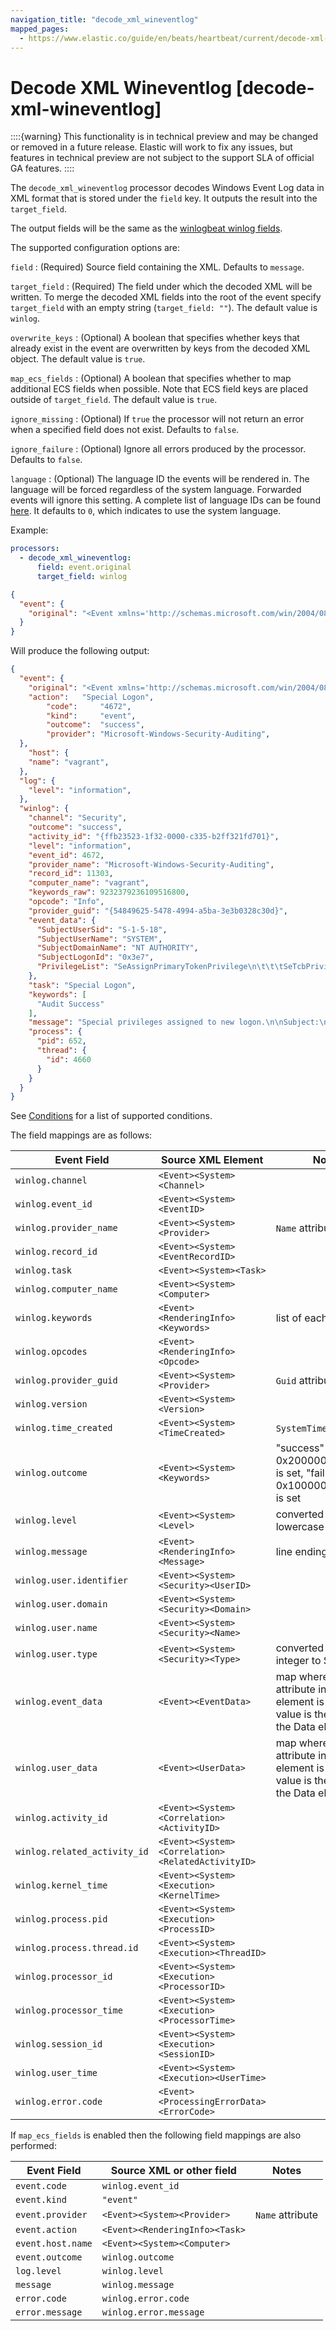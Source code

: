 ```yaml
---
navigation_title: "decode_xml_wineventlog"
mapped_pages:
  - https://www.elastic.co/guide/en/beats/heartbeat/current/decode-xml-wineventlog.html
---
```


# Decode XML Wineventlog [decode-xml-wineventlog]


::::{warning}
This functionality is in technical preview and may be changed or removed in a future release. Elastic will work to fix any issues, but features in technical preview are not subject to the support SLA of official GA features.
::::


The `decode_xml_wineventlog` processor decodes Windows Event Log data in XML format that is stored under the `field` key. It outputs the result into the `target_field`.

The output fields will be the same as the [winlogbeat winlog fields](/reference/winlogbeat/exported-fields-winlog.md#_winlog).

The supported configuration options are:

`field`
:   (Required) Source field containing the XML. Defaults to `message`.

`target_field`
:   (Required) The field under which the decoded XML will be written. To merge the decoded XML fields into the root of the event specify `target_field` with an empty string (`target_field: ""`). The default value is `winlog`.

`overwrite_keys`
:   (Optional) A boolean that specifies whether keys that already exist in the event are overwritten by keys from the decoded XML object. The default value is `true`.

`map_ecs_fields`
:   (Optional) A boolean that specifies whether to map additional ECS fields when possible. Note that ECS field keys are placed outside of `target_field`. The default value is `true`.

`ignore_missing`
:   (Optional) If `true` the processor will not return an error when a specified field does not exist. Defaults to `false`.

`ignore_failure`
:   (Optional) Ignore all errors produced by the processor. Defaults to `false`.

`language`
:   (Optional) The language ID the events will be rendered in. The language will be forced regardless of the system language. Forwarded events will ignore this setting. A complete list of language IDs can be found [here](https://docs.microsoft.com/en-us/openspecs/windows_protocols/ms-lcid/a9eac961-e77d-41a6-90a5-ce1a8b0cdb9c). It defaults to `0`, which indicates to use the system language.

Example:

```yaml
processors:
  - decode_xml_wineventlog:
      field: event.original
      target_field: winlog
```

```json
{
  "event": {
    "original": "<Event xmlns='http://schemas.microsoft.com/win/2004/08/events/event'><System><Provider Name='Microsoft-Windows-Security-Auditing' Guid='{54849625-5478-4994-a5ba-3e3b0328c30d}'/><EventID>4672</EventID><Version>0</Version><Level>0</Level><Task>12548</Task><Opcode>0</Opcode><Keywords>0x8020000000000000</Keywords><TimeCreated SystemTime='2021-03-23T09:56:13.137310000Z'/><EventRecordID>11303</EventRecordID><Correlation ActivityID='{ffb23523-1f32-0000-c335-b2ff321fd701}'/><Execution ProcessID='652' ThreadID='4660'/><Channel>Security</Channel><Computer>vagrant</Computer><Security/></System><EventData><Data Name='SubjectUserSid'>S-1-5-18</Data><Data Name='SubjectUserName'>SYSTEM</Data><Data Name='SubjectDomainName'>NT AUTHORITY</Data><Data Name='SubjectLogonId'>0x3e7</Data><Data Name='PrivilegeList'>SeAssignPrimaryTokenPrivilege\n\t\t\tSeTcbPrivilege\n\t\t\tSeSecurityPrivilege\n\t\t\tSeTakeOwnershipPrivilege\n\t\t\tSeLoadDriverPrivilege\n\t\t\tSeBackupPrivilege\n\t\t\tSeRestorePrivilege\n\t\t\tSeDebugPrivilege\n\t\t\tSeAuditPrivilege\n\t\t\tSeSystemEnvironmentPrivilege\n\t\t\tSeImpersonatePrivilege\n\t\t\tSeDelegateSessionUserImpersonatePrivilege</Data></EventData><RenderingInfo Culture='en-US'><Message>Special privileges assigned to new logon.\n\nSubject:\n\tSecurity ID:\t\tS-1-5-18\n\tAccount Name:\t\tSYSTEM\n\tAccount Domain:\t\tNT AUTHORITY\n\tLogon ID:\t\t0x3E7\n\nPrivileges:\t\tSeAssignPrimaryTokenPrivilege\n\t\t\tSeTcbPrivilege\n\t\t\tSeSecurityPrivilege\n\t\t\tSeTakeOwnershipPrivilege\n\t\t\tSeLoadDriverPrivilege\n\t\t\tSeBackupPrivilege\n\t\t\tSeRestorePrivilege\n\t\t\tSeDebugPrivilege\n\t\t\tSeAuditPrivilege\n\t\t\tSeSystemEnvironmentPrivilege\n\t\t\tSeImpersonatePrivilege\n\t\t\tSeDelegateSessionUserImpersonatePrivilege</Message><Level>Information</Level><Task>Special Logon</Task><Opcode>Info</Opcode><Channel>Security</Channel><Provider>Microsoft Windows security auditing.</Provider><Keywords><Keyword>Audit Success</Keyword></Keywords></RenderingInfo></Event>"
  }
}
```

Will produce the following output:

```json
{
  "event": {
    "original": "<Event xmlns='http://schemas.microsoft.com/win/2004/08/events/event'><System><Provider Name='Microsoft-Windows-Security-Auditing' Guid='{54849625-5478-4994-a5ba-3e3b0328c30d}'/><EventID>4672</EventID><Version>0</Version><Level>0</Level><Task>12548</Task><Opcode>0</Opcode><Keywords>0x8020000000000000</Keywords><TimeCreated SystemTime='2021-03-23T09:56:13.137310000Z'/><EventRecordID>11303</EventRecordID><Correlation ActivityID='{ffb23523-1f32-0000-c335-b2ff321fd701}'/><Execution ProcessID='652' ThreadID='4660'/><Channel>Security</Channel><Computer>vagrant</Computer><Security/></System><EventData><Data Name='SubjectUserSid'>S-1-5-18</Data><Data Name='SubjectUserName'>SYSTEM</Data><Data Name='SubjectDomainName'>NT AUTHORITY</Data><Data Name='SubjectLogonId'>0x3e7</Data><Data Name='PrivilegeList'>SeAssignPrimaryTokenPrivilege\n\t\t\tSeTcbPrivilege\n\t\t\tSeSecurityPrivilege\n\t\t\tSeTakeOwnershipPrivilege\n\t\t\tSeLoadDriverPrivilege\n\t\t\tSeBackupPrivilege\n\t\t\tSeRestorePrivilege\n\t\t\tSeDebugPrivilege\n\t\t\tSeAuditPrivilege\n\t\t\tSeSystemEnvironmentPrivilege\n\t\t\tSeImpersonatePrivilege\n\t\t\tSeDelegateSessionUserImpersonatePrivilege</Data></EventData><RenderingInfo Culture='en-US'><Message>Special privileges assigned to new logon.\n\nSubject:\n\tSecurity ID:\t\tS-1-5-18\n\tAccount Name:\t\tSYSTEM\n\tAccount Domain:\t\tNT AUTHORITY\n\tLogon ID:\t\t0x3E7\n\nPrivileges:\t\tSeAssignPrimaryTokenPrivilege\n\t\t\tSeTcbPrivilege\n\t\t\tSeSecurityPrivilege\n\t\t\tSeTakeOwnershipPrivilege\n\t\t\tSeLoadDriverPrivilege\n\t\t\tSeBackupPrivilege\n\t\t\tSeRestorePrivilege\n\t\t\tSeDebugPrivilege\n\t\t\tSeAuditPrivilege\n\t\t\tSeSystemEnvironmentPrivilege\n\t\t\tSeImpersonatePrivilege\n\t\t\tSeDelegateSessionUserImpersonatePrivilege</Message><Level>Information</Level><Task>Special Logon</Task><Opcode>Info</Opcode><Channel>Security</Channel><Provider>Microsoft Windows security auditing.</Provider><Keywords><Keyword>Audit Success</Keyword></Keywords></RenderingInfo></Event>",
    "action":   "Special Logon",
		"code":     "4672",
		"kind":     "event",
		"outcome":  "success",
		"provider": "Microsoft-Windows-Security-Auditing",
  },
	"host": {
    "name": "vagrant",
  },
  "log": {
    "level": "information",
  },
  "winlog": {
    "channel": "Security",
    "outcome": "success",
    "activity_id": "{ffb23523-1f32-0000-c335-b2ff321fd701}",
    "level": "information",
    "event_id": 4672,
    "provider_name": "Microsoft-Windows-Security-Auditing",
    "record_id": 11303,
    "computer_name": "vagrant",
    "keywords_raw": 9232379236109516800,
    "opcode": "Info",
    "provider_guid": "{54849625-5478-4994-a5ba-3e3b0328c30d}",
    "event_data": {
      "SubjectUserSid": "S-1-5-18",
      "SubjectUserName": "SYSTEM",
      "SubjectDomainName": "NT AUTHORITY",
      "SubjectLogonId": "0x3e7",
      "PrivilegeList": "SeAssignPrimaryTokenPrivilege\n\t\t\tSeTcbPrivilege\n\t\t\tSeSecurityPrivilege\n\t\t\tSeTakeOwnershipPrivilege\n\t\t\tSeLoadDriverPrivilege\n\t\t\tSeBackupPrivilege\n\t\t\tSeRestorePrivilege\n\t\t\tSeDebugPrivilege\n\t\t\tSeAuditPrivilege\n\t\t\tSeSystemEnvironmentPrivilege\n\t\t\tSeImpersonatePrivilege\n\t\t\tSeDelegateSessionUserImpersonatePrivilege"
    },
    "task": "Special Logon",
    "keywords": [
      "Audit Success"
    ],
    "message": "Special privileges assigned to new logon.\n\nSubject:\n\tSecurity ID:\t\tS-1-5-18\n\tAccount Name:\t\tSYSTEM\n\tAccount Domain:\t\tNT AUTHORITY\n\tLogon ID:\t\t0x3E7\n\nPrivileges:\t\tSeAssignPrimaryTokenPrivilege\n\t\t\tSeTcbPrivilege\n\t\t\tSeSecurityPrivilege\n\t\t\tSeTakeOwnershipPrivilege\n\t\t\tSeLoadDriverPrivilege\n\t\t\tSeBackupPrivilege\n\t\t\tSeRestorePrivilege\n\t\t\tSeDebugPrivilege\n\t\t\tSeAuditPrivilege\n\t\t\tSeSystemEnvironmentPrivilege\n\t\t\tSeImpersonatePrivilege\n\t\t\tSeDelegateSessionUserImpersonatePrivilege",
    "process": {
      "pid": 652,
      "thread": {
        "id": 4660
      }
    }
  }
}
```

See [Conditions](/reference/heartbeat/defining-processors.md#conditions) for a list of supported conditions.

The field mappings are as follows:

| Event Field | Source XML Element | Notes |
| --- | --- | --- |
| `winlog.channel` | `<Event><System><Channel>` |  |
| `winlog.event_id` | `<Event><System><EventID>` |  |
| `winlog.provider_name` | `<Event><System><Provider>` | `Name` attribute |
| `winlog.record_id` | `<Event><System><EventRecordID>` |  |
| `winlog.task` | `<Event><System><Task>` |  |
| `winlog.computer_name` | `<Event><System><Computer>` |  |
| `winlog.keywords` | `<Event><RenderingInfo><Keywords>` | list of each `Keyword` |
| `winlog.opcodes` | `<Event><RenderingInfo><Opcode>` |  |
| `winlog.provider_guid` | `<Event><System><Provider>` | `Guid` attribute |
| `winlog.version` | `<Event><System><Version>` |  |
| `winlog.time_created` | `<Event><System><TimeCreated>` | `SystemTime` attribute |
| `winlog.outcome` | `<Event><System><Keywords>` | "success" if bit 0x20000000000000 is set, "failure" if 0x10000000000000 is set |
| `winlog.level` | `<Event><System><Level>` | converted to lowercase |
| `winlog.message` | `<Event><RenderingInfo><Message>` | line endings removed |
| `winlog.user.identifier` | `<Event><System><Security><UserID>` |  |
| `winlog.user.domain` | `<Event><System><Security><Domain>` |  |
| `winlog.user.name` | `<Event><System><Security><Name>` |  |
| `winlog.user.type` | `<Event><System><Security><Type>` | converted from integer to String |
| `winlog.event_data` | `<Event><EventData>` | map where `Name` attribute in Data element is key, and value is the value of the Data element |
| `winlog.user_data` | `<Event><UserData>` | map where `Name` attribute in Data element is key, and value is the value of the Data element |
| `winlog.activity_id` | `<Event><System><Correlation><ActivityID>` |  |
| `winlog.related_activity_id` | `<Event><System><Correlation><RelatedActivityID>` |  |
| `winlog.kernel_time` | `<Event><System><Execution><KernelTime>` |  |
| `winlog.process.pid` | `<Event><System><Execution><ProcessID>` |  |
| `winlog.process.thread.id` | `<Event><System><Execution><ThreadID>` |  |
| `winlog.processor_id` | `<Event><System><Execution><ProcessorID>` |  |
| `winlog.processor_time` | `<Event><System><Execution><ProcessorTime>` |  |
| `winlog.session_id` | `<Event><System><Execution><SessionID>` |  |
| `winlog.user_time` | `<Event><System><Execution><UserTime>` |  |
| `winlog.error.code` | `<Event><ProcessingErrorData><ErrorCode>` |  |

If `map_ecs_fields` is enabled then the following field mappings are also performed:

| Event Field | Source XML or other field | Notes |
| --- | --- | --- |
| `event.code` | `winlog.event_id` |  |
| `event.kind` | `"event"` |  |
| `event.provider` | `<Event><System><Provider>` | `Name` attribute |
| `event.action` | `<Event><RenderingInfo><Task>` |  |
| `event.host.name` | `<Event><System><Computer>` |  |
| `event.outcome` | `winlog.outcome` |  |
| `log.level` | `winlog.level` |  |
| `message` | `winlog.message` |  |
| `error.code` | `winlog.error.code` |  |
| `error.message` | `winlog.error.message` |  |

